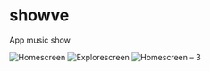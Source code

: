 # showve
App music show

![Homescreen](https://user-images.githubusercontent.com/58763450/233623826-79e17df3-2232-40ed-9507-d861a6357ac6.png)
![Explorescreen](https://user-images.githubusercontent.com/58763450/233623861-64070d9e-6dd8-4b78-8349-cf253246f150.png)
![Homescreen – 3](https://user-images.githubusercontent.com/58763450/233623903-f9ab24cf-c3f7-40af-a5b8-77f85c25ba4f.png)
